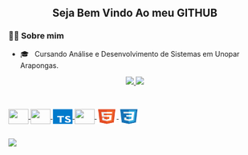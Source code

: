 <h2 align="center"> Seja Bem Vindo Ao meu GITHUB</h2>

<h3> 👨‍💻 Sobre mim</h3>

- 🎓 &nbsp; Cursando Análise e Desenvolvimento de Sistemas em Unopar Arapongas.

<div align="center">
  <a href="https://github.com/Pastorii">
  <img height="180em" src="https://github-readme-stats.vercel.app/api?username=Pastorii&show_icons=true&theme=dark&include_all_commits=true&count_private=true"/>
  <img height="180em" src="https://github-readme-stats.vercel.app/api/top-langs/?username=Pastorii&layout=compact&langs_count=7&theme=dark"/>
</div>
  
  ##
  
  <div style="display: inline_block"><br>
  <img align="center" height="30" width="40"src="https://cdn.jsdelivr.net/gh/devicons/devicon/icons/vscode/vscode-original.svg" />
  <img align="center" height="30" width="40" src="https://cdn.jsdelivr.net/gh/devicons/devicon/icons/angularjs/angularjs-original.svg" />      
  <img align="center" alt="Rafa-Ts" height="30" width="40" src="https://raw.githubusercontent.com/devicons/devicon/master/icons/typescript/typescript-plain.svg">
  <img align="center" height="30" width="40"src="https://cdn.jsdelivr.net/gh/devicons/devicon/icons/java/java-original-wordmark.svg" />
  <img align="center" alt="Rafa-HTML" height="30" width="40" src="https://raw.githubusercontent.com/devicons/devicon/master/icons/html5/html5-original.svg">
  <img align="center" alt="Rafa-CSS" height="30" width="40" src="https://raw.githubusercontent.com/devicons/devicon/master/icons/css3/css3-original.svg">
</div>
  
  ##
  
  <div> 
  <a href="https://www.linkedin.com/in/matheus-henrique-pastori-a7aaa81b1/" target="_blank"><img src="https://img.shields.io/badge/-LinkedIn-%230077B5?style=for-the-badge&logo=linkedin&logoColor=white" target="_blank"></a> 
</div>
